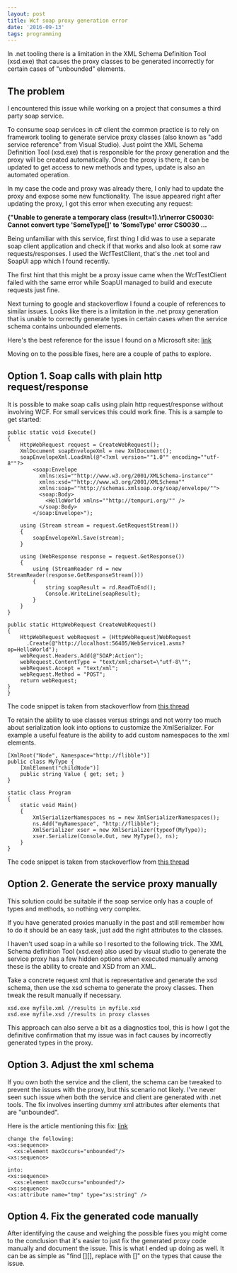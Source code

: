 ```yaml
---
layout: post
title: Wcf soap proxy generation error
date: '2016-09-13'
tags: programming
---
```


In .net tooling there is a limitation in the XML Schema Definition Tool (xsd.exe) that causes the proxy classes to be generated incorrectly for certain cases of "unbounded" elements.

## The problem

I encountered this issue while working on a project that consumes a third party soap service.  

To consume soap services in c# client the common practice is to rely on framework tooling to generate service proxy classes (also known as "add service reference" from Visual Studio). Just point the XML Schema Definition Tool (xsd.exe) that is responsible for the proxy generation and the proxy will be created automatically. Once the proxy is there, it can be updated to get access to new methods and types, update is also an automated operation.

In my case the code and proxy was already there, I only had to update the proxy and expose some new functionality. The issue appeared right after updating the proxy, I got this error when executing any request:

**{"Unable to generate a temporary class (result=1).\r\nerror CS0030: Cannot convert type 'SomeType[]' to 'SomeType' error CS0030 ...**

Being unfamiliar with this service, first thing I did was to use a separate soap client application and check if that works and also look at some raw requests/responses. I used the WcfTestClient, that's the .net tool and SoapUI app which I found recently.

The first hint that this might be a proxy issue came when the WcfTestClient failed with the same error while SoapUI managed to build and execute requests just fine.

Next turning to google and stackoverflow I found a couple of references to similar issues. Looks like there is a limitation in the .net proxy generation
that is unable to correctly generate types in certain cases when the service schema contains unbounded elements.

Here's the best reference for the issue I found on a Microsoft site: [link](https://social.msdn.microsoft.com/Forums/en-US/e33305c3-b5f6-4922-8a3f-df202088d25a/unable-to-generate-temporary-classes-with-biztalk2006-published-webservices?forum=asmxandxml)

Moving on to the possible fixes, here are a couple of paths to explore.

## Option 1. Soap calls with plain http request/response

It is possible to make soap calls using plain http request/response without involving WCF. For small services this could work fine. This is a sample to get started:

```
public static void Execute()
{
    HttpWebRequest request = CreateWebRequest();
    XmlDocument soapEnvelopeXml = new XmlDocument();
    soapEnvelopeXml.LoadXml(@"<?xml version=""1.0"" encoding=""utf-8""?>
        <soap:Envelope
          xmlns:xsi=""http://www.w3.org/2001/XMLSchema-instance""
          xmlns:xsd=""http://www.w3.org/2001/XMLSchema""
          xmlns:soap=""http://schemas.xmlsoap.org/soap/envelope/"">
          <soap:Body>
            <HelloWorld xmlns=""http://tempuri.org/"" />
          </soap:Body>
        </soap:Envelope>");

    using (Stream stream = request.GetRequestStream())
    {
        soapEnvelopeXml.Save(stream);
    }

    using (WebResponse response = request.GetResponse())
    {
        using (StreamReader rd = new StreamReader(response.GetResponseStream()))
        {
            string soapResult = rd.ReadToEnd();
            Console.WriteLine(soapResult);
        }
    }
}

public static HttpWebRequest CreateWebRequest()
{
    HttpWebRequest webRequest = (HttpWebRequest)WebRequest
      .Create(@"http://localhost:56405/WebService1.asmx?op=HelloWorld");
    webRequest.Headers.Add(@"SOAP:Action");
    webRequest.ContentType = "text/xml;charset=\"utf-8\"";
    webRequest.Accept = "text/xml";
    webRequest.Method = "POST";
    return webRequest;
}
}
```
The code snippet is taken from stackoverflow from [this thread](http://stackoverflow.com/questions/4791794/client-to-send-soap-request-and-received-response)


To retain the ability to use classes versus strings and not worry too much about serialization look into options to customize the XmlSerializer.
For example a useful feature is the ability to add custom namespaces to the xml elements.

```
[XmlRoot("Node", Namespace="http://flibble")]
public class MyType {
    [XmlElement("childNode")]
    public string Value { get; set; }
}

static class Program
{
    static void Main()
    {
        XmlSerializerNamespaces ns = new XmlSerializerNamespaces();
        ns.Add("myNamespace", "http://flibble");
        XmlSerializer xser = new XmlSerializer(typeof(MyType));
        xser.Serialize(Console.Out, new MyType(), ns);
    }
}
```
The code snippet is taken from stackoverflow from [this thread](http://stackoverflow.com/questions/2339782/xml-serialization-and-namespace-prefixes)


## Option 2. Generate the service proxy manually

This solution could be suitable if the soap service only has a couple of types and methods, so nothing very complex.

If you have generated proxies manually in the past and still remember how to do it should be an easy task, just add the right attributes to the classes.

I haven't used soap in a while so I resorted to the following trick. The XML Schema definition Tool (xsd.exe) also used by visual studio to generate the service proxy has a few hidden options when executed manually among these is the ability to create and XSD from an XML.

Take a concrete request xml that is representative and generate the xsd schema, then use the xsd schema to generate the proxy classes. Then tweak the result manually if necessary.

```
xsd.exe myfile.xml //results in myfile.xsd
xsd.exe myfile.xsd //results in proxy classes
```

This approach can also serve a bit as a diagnostics tool, this is how I got the definitive confirmation that my issue was in fact causes by incorrectly generated types in the proxy.

## Option 3. Adjust the xml schema

If you own both the service and the client, the schema can be tweaked to prevent the issues with the proxy, but this scenario not likely. I've never seen such issue when both the service and client are generated with .net tools. The fix involves inserting dummy xml attributes after elements that are "unbounded".

Here is the article mentioning this fix: [link](https://social.msdn.microsoft.com/Forums/en-US/e33305c3-b5f6-4922-8a3f-df202088d25a/unable-to-generate-temporary-classes-with-biztalk2006-published-webservices?forum=asmxandxml)

```
change the following:
<xs:sequence>
  <xs:element maxOccurs="unbounded"/>
<xs:sequence>

into:
<xs:sequence>
  <xs:element maxOccurs="unbounded"/>
<xs:sequence>
<xs:attribute name="tmp" type="xs:string" />
```

## Option 4. Fix the generated code manually

After identifying the cause and weighing the possible fixes you might come to the conclusion that it's easier to just fix the generated proxy code manually and document the issue. This is what I ended up doing as well. It can be as simple as "find [][], replace with []" on the types that cause the issue.

